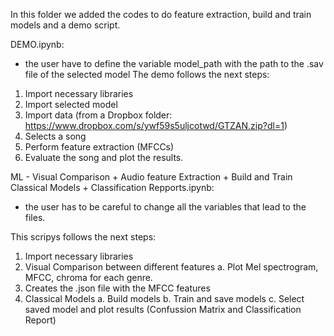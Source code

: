 In this folder we added the codes to do feature extraction, build and train models and a demo script.

DEMO.ipynb: 
- the user have to define the variable model_path with the path to the .sav file of the selected model
The demo follows the next steps:
1. Import necessary libraries
2. Import selected model
3. Import data (from a Dropbox folder: https://www.dropbox.com/s/ywf59s5uljcotwd/GTZAN.zip?dl=1)
4. Selects a song 
5. Perform feature extraction (MFCCs)
6. Evaluate the song and plot the results. 

ML - Visual Comparison + Audio feature Extraction + Build and Train Classical Models + Classification Repports.ipynb: 
- the user has to be careful to change all the variables that lead to the files.

This scripys follows the next steps:
1. Import necessary libraries
2. Visual Comparison between different features 
  a. Plot Mel spectrogram, MFCC, chroma for each genre. 
3. Creates the .json file with the MFCC features 
4. Classical Models
  a. Build models
  b. Train and save models
  c. Select saved model and plot results (Confussion Matrix and Classification Report)
  
